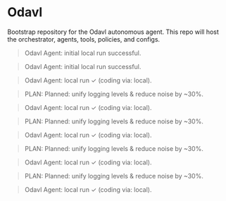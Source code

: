 # Odavl

Bootstrap repository for the Odavl autonomous agent.
This repo will host the orchestrator, agents, tools, policies, and configs.

> Odavl Agent: initial local run successful.

> Odavl Agent: initial local run successful.

> Odavl Agent: local run ✓ (coding via: local).

> PLAN: Planned: unify logging levels & reduce noise by ~30%.

> Odavl Agent: local run ✓ (coding via: local).

> PLAN: Planned: unify logging levels & reduce noise by ~30%.

> Odavl Agent: local run ✓ (coding via: local).

> PLAN: Planned: unify logging levels & reduce noise by ~30%.

> Odavl Agent: local run ✓ (coding via: local).

> PLAN: Planned: unify logging levels & reduce noise by ~30%.

> Odavl Agent: local run ✓ (coding via: local).
